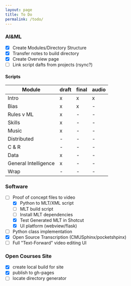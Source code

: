 ```yaml
---
layout: page
title: To Do
permalink: /todo/
---
```


### AI&ML
- [x] Create Modules/Directory Structure
- [x] Transfer notes to build directory
- [x] Create Overview page
- [ ] Link script dafts from projects (rsync?)

#### Scripts

| Module | draft | final | audio |
|-------|-------|-------|-------|
| Intro | x | x | x |
| Bias | x | x | - |
| Rules v ML | x | - | - |
| Skills | x | - | - |
| Music | x | - | - |
| Distributed | - | - | - |
| C & R | - | - | - |
| Data | x | - | - |
| General Intelligence | x | - | - |
| Wrap | - | - | - |

### Software
- [ ] Proof of concept files to video
  - [x] Python to MLT/XML script
  - [ ] MLT build script
  - [ ] Install MLT dependencies
  - [x] Test Generated MLT in Shotcut
  - [x] UI platform (webview/flask)
- [ ] Python class implementation
- [x] Open Source Transcription (CMUSphinx/pocketshpinx)
- [ ] Full "Text-Forward" video editing UI 
  
### Open Courses Site
- [x] create local build for site
- [x] publish to gh-pages
- [ ] locate directory generator